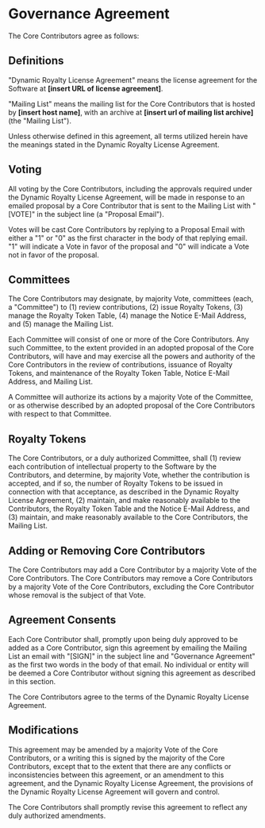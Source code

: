 # Governance Agreement

The Core Contributors agree as follows:

## Definitions

"Dynamic Royalty License Agreement" means the license agreement for the Software at **[insert URL of license agreement]**.

"Mailing List" means the mailing list for the Core Contributors that is hosted by **[insert host name]**, with an archive at **[insert url of mailing list archive]** (the "Mailing List").

Unless otherwise defined in this agreement, all terms utilized herein have the meanings stated in the Dynamic Royalty License Agreement.

## Voting

All voting by the Core Contributors, including the approvals required under the Dynamic Royalty License Agreement, will be made in response to an emailed proposal by a Core Contributor that is sent to the Mailing List with "[VOTE]" in the subject line (a "Proposal Email").

Votes will be cast Core Contributors by replying to a Proposal Email with either a "1" or "0" as the first character in the body of that replying email. "1" will indicate a Vote in favor of the proposal and "0" will indicate a Vote not in favor of the proposal.

## Committees

The Core Contributors may designate, by majority Vote, committees (each, a "Committee") to (1) review contributions, (2) issue Royalty Tokens, (3) manage the Royalty Token Table, (4) manage the Notice E-Mail Address, and (5) manage the Mailing List.

Each Committee will consist of one or more of the Core Contributors. Any such Committee, to the extent provided in an adopted proposal of the Core Contributors, will have and may exercise all the powers and authority of the Core Contributors in the review of contributions, issuance of Royalty Tokens, and maintenance of the Royalty Token Table, Notice E-Mail Address, and Mailing List.

A Committee will authorize its actions by a majority Vote of the Committee, or as otherwise described by an adopted proposal of the Core Contributors with respect to that Committee.

## Royalty Tokens

The Core Contributors, or a duly authorized Committee, shall (1) review each contribution of intellectual property to the Software by the Contributors, and determine, by majority Vote, whether the contribution is accepted, and if so, the number of Royalty Tokens to be issued in connection with that acceptance, as described in the Dynamic Royalty License Agreement, (2) maintain, and make reasonably available to the Contributors, the Royalty Token Table and the Notice E-Mail Address, and (3) maintain, and make reasonably available to the Core Contributors, the Mailing List.

## Adding or Removing Core Contributors

The Core Contributors may add a Core Contributor by a majority Vote of the Core Contributors. The Core Contributors may remove a Core Contributors by a majority Vote of the Core Contributors, excluding the Core Contributor whose removal is the subject of that Vote.

## Agreement Consents

Each Core Contributor shall, promptly upon being duly approved to be added as a Core Contributor, sign this agreement by emailing the Mailing List an email with "[SIGN]" in the subject line and "Governance Agreement" as the first two words in the body of that email. No individual or entity will be deemed a Core Contributor without signing this agreement as described in this section.

The Core Contributors agree to the terms of the Dynamic Royalty License Agreement.

## Modifications

This agreement may be amended by a majority Vote of the Core Contributors, or a writing this is signed by the majority of the Core Contributors, except that to the extent that there are any conflicts or inconsistencies between this agreement, or an amendment to this agreement, and the Dynamic Royalty License Agreement, the provisions of the Dynamic Royalty License Agreement will govern and control.

The Core Contributors shall promptly revise this agreement to reflect any duly authorized amendments.
